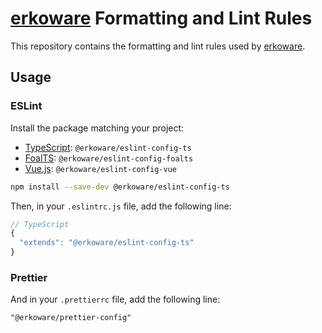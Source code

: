 # [erkoware](https://www.erkoware.de) Formatting and Lint Rules

This repository contains the formatting and lint rules used by [erkoware](https://www.erkoware.de).

## Usage

### ESLint

Install the package matching your project:

- [TypeScript](https://www.typescriptlang.org): `@erkoware/eslint-config-ts`
- [FoalTS](https://foalts.org): `@erkoware/eslint-config-foalts`
- [Vue.js](https://vuejs.org): `@erkoware/eslint-config-vue`

```bash
npm install --save-dev @erkoware/eslint-config-ts
```

Then, in your `.eslintrc.js` file, add the following line:

```js
// TypeScript
{
  "extends": "@erkoware/eslint-config-ts"
}

```

### Prettier

And in your `.prettierrc` file, add the following line:

```txt
"@erkoware/prettier-config"
```
